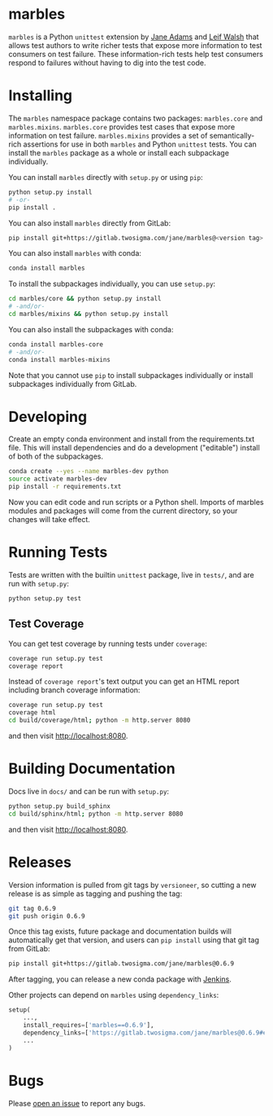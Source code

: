 # marbles

`marbles` is a Python `unittest` extension by [Jane Adams](mailto:jane@twosigma.com) and [Leif Walsh](mailto:leif@twosigma.com) that allows test authors to write richer tests that expose more information to test consumers on test failure. These information-rich tests help test consumers respond to failures without having to dig into the test code.

# Installing

The `marbles` namespace package contains two packages: `marbles.core` and `marbles.mixins`. `marbles.core` provides test cases that expose more information on test failure. `marbles.mixins` provides a set of semantically-rich assertions for use in both `marbles` and Python `unittest` tests. You can install the `marbles` package as a whole or install each subpackage individually.

You can install `marbles` directly with `setup.py` or using `pip`:

```bash
python setup.py install
# -or-
pip install .
```

You can also install `marbles` directly from GitLab:

```bash
pip install git+https://gitlab.twosigma.com/jane/marbles@<version tag>
```

You can also install `marbles` with conda:

```bash
conda install marbles
```

To install the subpackages individually, you can use `setup.py`:

```bash
cd marbles/core && python setup.py install
# -and/or-
cd marbles/mixins && python setup.py install
```

You can also install the subpackages with conda:

```bash
conda install marbles-core
# -and/or-
conda install marbles-mixins
```

Note that you cannot use `pip` to install subpackages individually or install subpackages individually from GitLab.

# Developing

Create an empty conda environment and install from the requirements.txt file. This will install dependencies and do a development ("editable") install of both of the subpackages.

```bash
conda create --yes --name marbles-dev python
source activate marbles-dev
pip install -r requirements.txt
```

Now you can edit code and run scripts or a Python shell. Imports of marbles modules and packages will come from the current directory, so your changes will take effect.

# Running Tests

Tests are written with the builtin `unittest` package, live in `tests/`, and are run with `setup.py`:

```bash
python setup.py test
```

## Test Coverage

You can get test coverage by running tests under `coverage`:

```bash
coverage run setup.py test
coverage report
```

Instead of `coverage report`'s text output you can get an HTML report including branch coverage information:

```bash
coverage run setup.py test
coverage html
cd build/coverage/html; python -m http.server 8080
```

and then visit [http://localhost:8080](http://localhost:8080).

# Building Documentation

Docs live in `docs/` and can be run with `setup.py`:

```bash
python setup.py build_sphinx
cd build/sphinx/html; python -m http.server 8080
```

and then visit [http://localhost:8080](http://localhost:8080).

# Releases

Version information is pulled from git tags by `versioneer`, so cutting a new release is as simple as tagging and pushing the tag:

```bash
git tag 0.6.9
git push origin 0.6.9
```

Once this tag exists, future package and documentation builds will automatically get that version, and users can `pip install` using that git tag from GitLab:

```bash
pip install git+https://gitlab.twosigma.com/jane/marbles@0.6.9
```

After tagging, you can release a new conda package with [Jenkins](http://tsmerejenkins.app.twosigma.com:8080/job/Datanomics/job/marbles/job/release/).

Other projects can depend on `marbles` using `dependency_links`:

```python
setup(
    ...,
    install_requires=['marbles==0.6.9'],
    dependency_links=['https://gitlab.twosigma.com/jane/marbles@0.6.9#egg=marbles-0.6.9'],
    ...
)
```

# Bugs

Please [open an issue](https://gitlab.twosigma.com/jane/marbles/issues/new?issue) to report any bugs.
